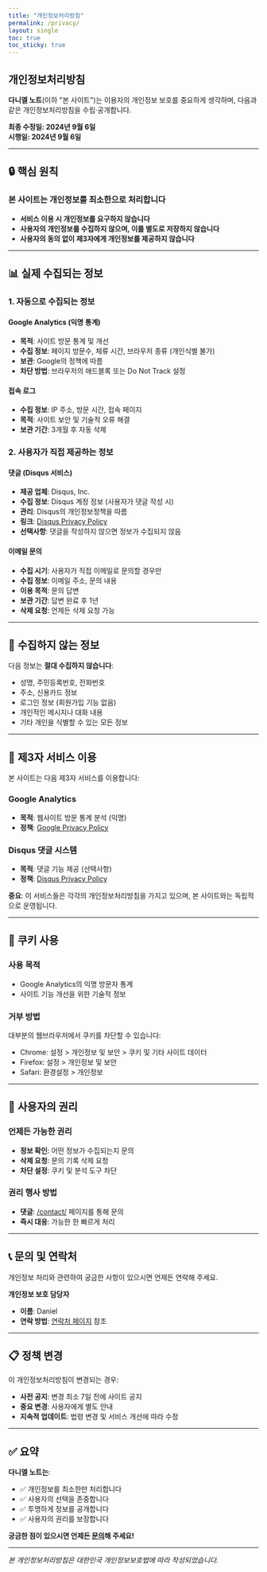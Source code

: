 ```yaml
---
title: "개인정보처리방침"
permalink: /privacy/
layout: single
toc: true
toc_sticky: true
---
```


## 개인정보처리방침

**다니엘 노트**(이하 "본 사이트")는 이용자의 개인정보 보호를 중요하게 생각하며, 다음과 같은 개인정보처리방침을 수립·공개합니다.

**최종 수정일: 2024년 9월 6일**  
**시행일: 2024년 9월 6일**

---

## 🔒 핵심 원칙

### **본 사이트는 개인정보를 최소한으로 처리합니다**

- **서비스 이용 시 개인정보를 요구하지 않습니다**
- **사용자의 개인정보를 수집하지 않으며, 이를 별도로 저장하지 않습니다**
- **사용자의 동의 없이 제3자에게 개인정보를 제공하지 않습니다**

---

## 📊 실제 수집되는 정보

### 1. 자동으로 수집되는 정보

#### Google Analytics (익명 통계)
- **목적**: 사이트 방문 통계 및 개선
- **수집 정보**: 페이지 방문수, 체류 시간, 브라우저 종류 (개인식별 불가)
- **보관**: Google의 정책에 따름
- **차단 방법**: 브라우저의 애드블록 또는 Do Not Track 설정

#### 접속 로그
- **수집 정보**: IP 주소, 방문 시간, 접속 페이지
- **목적**: 사이트 보안 및 기술적 오류 해결
- **보관 기간**: 3개월 후 자동 삭제

### 2. 사용자가 직접 제공하는 정보

#### 댓글 (Disqus 서비스)
- **제공 업체**: Disqus, Inc.
- **수집 정보**: Disqus 계정 정보 (사용자가 댓글 작성 시)
- **관리**: Disqus의 개인정보정책을 따름
- **링크**: [Disqus Privacy Policy](https://help.disqus.com/en/articles/1717103-disqus-privacy-policy)
- **선택사항**: 댓글을 작성하지 않으면 정보가 수집되지 않음

#### 이메일 문의
- **수집 시기**: 사용자가 직접 이메일로 문의할 경우만
- **수집 정보**: 이메일 주소, 문의 내용
- **이용 목적**: 문의 답변
- **보관 기간**: 답변 완료 후 1년
- **삭제 요청**: 언제든 삭제 요청 가능

---

## 🚫 수집하지 않는 정보

다음 정보는 **절대 수집하지 않습니다**:
- 성명, 주민등록번호, 전화번호
- 주소, 신용카드 정보
- 로그인 정보 (회원가입 기능 없음)
- 개인적인 메시지나 대화 내용
- 기타 개인을 식별할 수 있는 모든 정보

---

## 🤝 제3자 서비스 이용

본 사이트는 다음 제3자 서비스를 이용합니다:

### Google Analytics
- **목적**: 웹사이트 방문 통계 분석 (익명)
- **정책**: [Google Privacy Policy](https://policies.google.com/privacy)

### Disqus 댓글 시스템
- **목적**: 댓글 기능 제공 (선택사항)
- **정책**: [Disqus Privacy Policy](https://help.disqus.com/en/articles/1717103-disqus-privacy-policy)

**중요**: 이 서비스들은 각각의 개인정보처리방침을 가지고 있으며, 본 사이트와는 독립적으로 운영됩니다.

---

## 🍪 쿠키 사용

### 사용 목적
- Google Analytics의 익명 방문자 통계
- 사이트 기능 개선을 위한 기술적 정보

### 거부 방법
대부분의 웹브라우저에서 쿠키를 차단할 수 있습니다:
- Chrome: 설정 > 개인정보 및 보안 > 쿠키 및 기타 사이트 데이터
- Firefox: 설정 > 개인정보 및 보안
- Safari: 환경설정 > 개인정보

---

## 👤 사용자의 권리

### 언제든 가능한 권리
- **정보 확인**: 어떤 정보가 수집되는지 문의
- **삭제 요청**: 문의 기록 삭제 요청
- **차단 설정**: 쿠키 및 분석 도구 차단

### 권리 행사 방법
- **댓글**: [/contact/](/contact/) 페이지를 통해 문의
- **즉시 대응**: 가능한 한 빠르게 처리

---

## 📞 문의 및 연락처

개인정보 처리와 관련하여 궁금한 사항이 있으시면 언제든 연락해 주세요.

**개인정보 보호 담당자**
- **이름**: Daniel
- **연락 방법**: [연락처 페이지](/contact/) 참조

---

## 📋 정책 변경

이 개인정보처리방침이 변경되는 경우:
- **사전 공지**: 변경 최소 7일 전에 사이트 공지
- **중요 변경**: 사용자에게 별도 안내
- **지속적 업데이트**: 법령 변경 및 서비스 개선에 따라 수정

---

## ✅ 요약

**다니엘 노트는**:
- ✅ 개인정보를 최소한만 처리합니다
- ✅ 사용자의 선택을 존중합니다  
- ✅ 투명하게 정보를 공개합니다
- ✅ 사용자의 권리를 보장합니다

**궁금한 점이 있으시면 언제든 [문의](/contact/)해 주세요!**

---

*본 개인정보처리방침은 대한민국 개인정보보호법에 따라 작성되었습니다.*